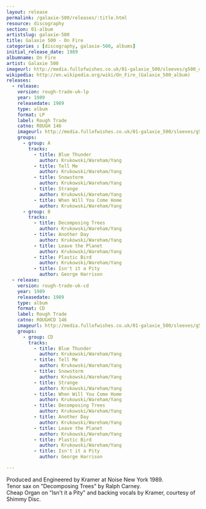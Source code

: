 ```yaml
---
layout: release
permalink: /galaxie-500/releases/:title.html
resource: discography
section: 01-album
artistslug: galaxie-500
title: Galaxie 500 - On Fire 
categories : [discography, galaxie-500, albums]
initial_release_date: 1989
albumname: On Fire
artist: Galaxie 500
imageurl: http://media.fullofwishes.co.uk/01-galaxie_500/sleeves/g500_onfire.jpg
wikipedia: http://en.wikipedia.org/wiki/On_Fire_(Galaxie_500_album)
releases:
  - release:
    version: rough-trade-uk-lp
    year: 1989
    releasedate: 1989
    type: album
    format: LP
    label: Rough Trade
    catno: ROUGH 146
    imageurl: http://media.fullofwishes.co.uk/01-galaxie_500/sleeves/g500_onfire.jpg
    groups:
      - group: A
        tracks:
          - title: Blue Thunder
            author: Krukowski/Wareham/Yang
          - title: Tell Me
            author: Krukowski/Wareham/Yang
          - title: Snowstorm
            author: Krukowski/Wareham/Yang
          - title: Strange
            author: Krukowski/Wareham/Yang
          - title: When Will You Come Home
            author: Krukowski/Wareham/Yang
      - group: B
        tracks:
          - title: Decomposing Trees
            author: Krukowski/Wareham/Yang
          - title: Another Day
            author: Krukowski/Wareham/Yang
          - title: Leave the Planet
            author: Krukowski/Wareham/Yang
          - title: Plastic Bird
            author: Krukowski/Wareham/Yang
          - title: Isn't it a Pity
            author: George Harrison
  - release:
    version: rough-trade-uk-cd
    year: 1989
    releasedate: 1989
    type: album
    format: CD
    label: Rough Trade
    catno: ROUGHCD 146
    imageurl: http://media.fullofwishes.co.uk/01-galaxie_500/sleeves/g500_onfire.jpg
    groups:
      - group: CD
        tracks:
          - title: Blue Thunder
            author: Krukowski/Wareham/Yang
          - title: Tell Me
            author: Krukowski/Wareham/Yang
          - title: Snowstorm
            author: Krukowski/Wareham/Yang
          - title: Strange
            author: Krukowski/Wareham/Yang
          - title: When Will You Come Home
            author: Krukowski/Wareham/Yang
          - title: Decomposing Trees
            author: Krukowski/Wareham/Yang
          - title: Another Day
            author: Krukowski/Wareham/Yang
          - title: Leave the Planet
            author: Krukowski/Wareham/Yang
          - title: Plastic Bird
            author: Krukowski/Wareham/Yang
          - title: Isn't it a Pity
            author: George Harrison

---
```

Produced and Engineered by Kramer at Noise New York 1989.  
Tenor sax on "Decomposing Trees" by Ralph Carney.  
Cheap Organ on "Isn't it a Pity" and backing vocals by Kramer, courtesy of Shimmy Disc.